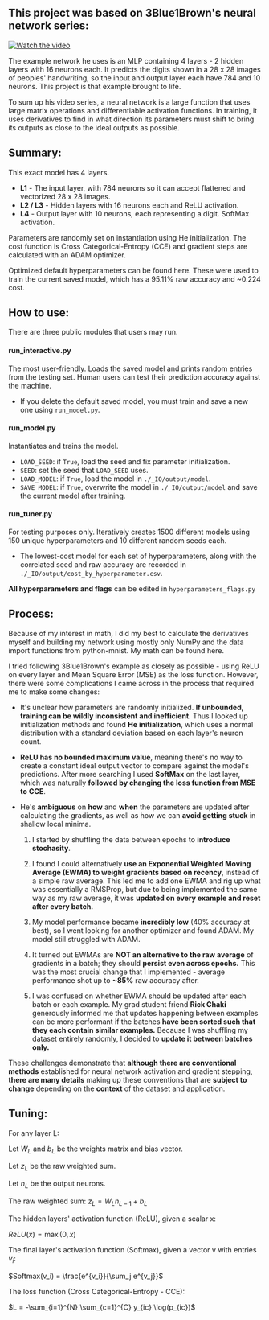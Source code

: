## This project was based on 3Blue1Brown's neural network series: 

[![Watch the video](https://img.youtube.com/vi/aircAruvnKk/mqdefault.jpg)](https://youtu.be/aircAruvnKk)

The example network he uses is an MLP containing 4 layers - 2 hidden layers with 16 neurons each. It predicts the digits shown in a 28 x 28 images of peoples' handwriting, so the input and output layer each have 784 and 10 neurons. This project is that example brought to life.

To sum up his video series, a neural network is a large function that uses large matrix operations and differentiable activation functions. In training, it uses derivatives to find in what direction its parameters must shift to bring its outputs as close to the ideal outputs as possible. 

## Summary: 
This exact model has 4 layers.

  - **L1** - The input layer, with 784 neurons so it can accept flattened and vectorized 28 x 28 images.
  - **L2 / L3** - Hidden layers with 16 neurons each and ReLU activation. 
  - **L4** - Output layer with 10 neurons, each representing a digit. SoftMax activation.

Parameters are randomly set on instantiation using He initialization. The cost function is Cross Categorical-Entropy (CCE) and gradient steps are calculated with an ADAM optimizer. 

Optimized default hyperparameters can be found here. These were used to train the current saved model, which has a 95.11% raw accuracy and ~0.224 cost.

## How to use:
There are three public modules that users may run.
#### run_interactive.py
The most user-friendly. Loads the saved model and prints random entries from the testing set. Human users can test their prediction accuracy against the machine. 
  - If you delete the default saved model, you must train and save a new one using `run_model.py`.
#### run_model.py
Instantiates and trains the model.
  - `LOAD_SEED`: if `True`, load the seed and fix parameter initialization.
  - `SEED`: set the seed that `LOAD_SEED` uses.
  - `LOAD_MODEL`: if `True`, load the model in `./_IO/output/model`.
  - `SAVE_MODEL`: if `True`, overwrite the model in  `./_IO/output/model` and save the current model after training.
#### run_tuner.py
For testing purposes only. Iteratively creates 1500 different models using 150 unique hyperparameters and 10 different random seeds each. 
  - The lowest-cost model for each set of hyperparameters, along with the correlated seed and raw accuracy are recorded in `./_IO/output/cost_by_hyperparameter.csv`.

**All hyperparameters and flags** can be edited in `hyperparameters_flags.py`

## Process:

Because of my interest in math, I did my best to calculate the derivatives myself and building my network using mostly only NumPy and the data import functions from python-mnist. My math can be found here.

I tried following 3Blue1Brown's example as closely as possible - using ReLU on every layer and Mean Square Error (MSE) as the loss function. However, there were some complications I came across in the process that required me to make some changes:
  - It's unclear how parameters are randomly initialized. **If unbounded, training can be wildly inconsistent and inefficient**. Thus I looked up initialization methods and found **He initialization**, which uses a normal distribution with a standard deviation based on each layer's neuron count.

  - **ReLU has no bounded maximum value**, meaning there's no way to create a constant ideal output vector to compare against the model's predictions. After more searching I used **SoftMax** on the last layer, which was naturally **followed by changing the loss function from MSE to CCE**.
    
  - He's **ambiguous** on **how** and **when** the parameters are updated after calculating the gradients, as well as how we can **avoid getting stuck** in shallow local minima.
      1. I started by shuffling the data between epochs to **introduce stochasity**.
         
      2. I found I could alternatively **use an Exponential Weighted Moving Average (EWMA) to weight gradients based on recency**, instead of a simple raw average. This led me to add one EWMA and rig up what was essentially a RMSProp, but due to being implemented the same way as my raw average, it was **updated on every example and reset after every batch.**
         
      3. My model performance became **incredibly low** (40% accuracy at best), so I went looking for another optimizer and found ADAM. My model still struggled with ADAM.
     
      4. It turned out EWMAs are **NOT an alternative to the raw average** of gradients in a batch; they should **persist even across epochs.** This was the most crucial change that I implemented - average performance shot up to **~85%** raw accuracy after.
   
      5. I was confused on whether EWMA should be updated after each batch or each example. My grad student friend **Rick Chaki** generously informed me that updates happening between examples can be more performant if the batches **have been sorted such that they each contain similar examples.** Because I was shuffling my dataset entirely randomly, I decided to **update it between batches only.**

These challenges demonstrate that **although there are conventional methods** established for neural network activation and gradient stepping, **there are many details** making up these conventions that are **subject to change** depending on the **context** of the dataset and application.

## Tuning:



For any layer L:

Let $W_{L}$ and $b_{L}$ be the weights matrix and bias vector.

Let $z_{L}$ be the raw weighted sum.

Let $n_{L}$ be the output neurons. 

The raw weighted sum:
$z_{L} = W_{L}n_{L-1} + b_{L}$

The hidden layers' activation function (ReLU), given a scalar x:

$ReLU(x) = \max(0, x)$

The final layer's activation function (Softmax), given a vector v with entries $v_i$:

$Softmax(v_i) = \frac{e^{v_i}}{\sum_j e^{v_j}}$

The loss function (Cross Categorical-Entropy - CCE):

$L = -\sum_{i=1}^{N} \sum_{c=1}^{C} y_{ic} \log(p_{ic})$

